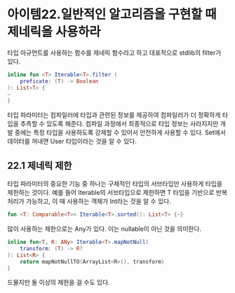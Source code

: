 # 아이템22.일반적인 알고리즘을 구현할 때 제네릭을 사용하라

타입 아규먼트를 사용하는 함수를 제네릭 함수라고 하고 대표적으로 stdlib의 filter가 있다.

```kotlin
inline fun <T> Iterable<T>.filter (
	preficate: (T) -> Boolean
): List<T> {
~
}

```

타입 파라미터는 컴파일러에 타입과 관련된 정보를 제공하여 컴파일러가 더 정확하게 타입을 추측할 수 있도록 해준다. 컴파일 과정에서 최종적으로 타입 정보는 사라지지만 개발 중에는 특정 타입을 사용하도록 강제할 수 있어서 안전하게 사용할 수 있다. Set<User>에서 데이터를 꺼내면 User 타입이라는 것을 알 수 있다. 

## 22.1 제네릭 제한

타입 파라미터의 중요한 기능 중 하나는 구체적인 타입의 서브타입만 사용하게 타입을 제한하는 것이다. 예를 들어 Iterable<Int>의 서브타입으로 제한하면 T 타입을 기반으로 반복 처리가 가능하고, 이 때 사용하는 객체가 Int라는 것을 알 수 있다. 

```kotlin
fun <T: Comparable<T>> Iterable<T>.sorted(): List<T> {~}
```

많이 사용하는 제한으로는 Any가 있다. 이는 nullable이 아닌 것을 의미한다. 

```kotlin
inline fun<T, R: ANy> Iterable<T>.mapNotNull(
	transform: (T) -> R?
): List<R> {
	return mapNotNullTO(ArrayList<R>(), transform)
}
```

드물지만 둘 이상의 제한을 걸 수도 있다.

